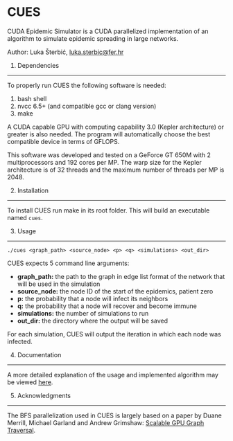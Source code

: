 CUES
====

CUDA Epidemic Simulator is a CUDA parallelized implementation of an algorithm to simulate epidemic spreading in large networks.

Author: Luka Šterbić, luka.sterbic@fer.hr

1) Dependencies
---------------------

To properly run CUES the following software is needed:

1. bash shell
2. nvcc 6.5+ (and compatible gcc or clang version)
3. make
    
A CUDA capable GPU with computing capability 3.0 (Kepler architecture) or greater is also needed.
The program will automatically choose the best compatible device in terms of GFLOPS.

This software was developed and tested on a GeForce GT 650M with 2 multiprocessors and 192 cores per MP.
The warp size for the Kepler architecture is of 32 threads and the maximum number of threads per MP is 2048.


2) Installation
---------------------

To install CUES run make in its root folder. This will build an executable named `cues`.


3) Usage
---------------------

`./cues <graph_path> <source_node> <p> <q> <simulations> <out_dir>`

CUES expects 5 command line arguments: 
- **graph_path:** the path to the graph in edge list format of the network that will be used
in the simulation 
- **source_node:** the node ID of the start of the epidemics, patient zero 
- **p:** the probability that a node will infect its neighbors 
- **q:** the probability that a node will recover and become immune 
- **simulations:** the number of simulations to run
- **out_dir:** the directory where the output will be saved

For each simulation, CUES will output the iteration in which each node was infected.


4) Documentation
---------------------

A more detailed explanation of the usage and implemented algorithm may be viewed [here][2].


5) Acknowledgments
---------------------

The BFS parallelization used in CUES is largely based on a paper by Duane Merrill, Michael Garland and Andrew Grimshaw: [Scalable GPU Graph Traversal][1].


[1]: https://research.nvidia.com/publication/scalable-gpu-graph-traversal "Scalable GPU Graph Traversal"
[2]: https://docs.google.com/document/d/1m2SnumwScQOHD21op-_IcjQMCoVw34bIVtU_sIQ1VcE/edit?usp=sharing "CUES Documentation"
